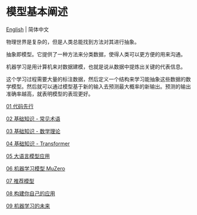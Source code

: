 # 模型基本阐述

[English](./index.md) | 简体中文

物理世界是复杂的，但是人类总能找到方法对其进行抽象。

抽象即模型。它提供了一种方法来分类数据，使得人类可以更方便的用来沟通。

机器学习是用计算机来对数据建模，也就是说从数据中提炼出关键的代表信息。

这个学习过程需要大量的标注数据，然后定义一个结构来学习能抽象这些数据的数学模型。然后就可以通过模型基于新的输入去预测最大概率的新输出。预测的输出准确率越高，就表明模型的表现更好。

[01 代码先行](./01/index_zh-CN.md)

[02 基础知识 - 常见术语](./02/index_zh-CN.md)

[03 基础知识 - 数学理论](./03/index_zh-CN.md)

[04 基础知识 - Transformer](./04/index_zh-CN.md)

[05 大语言模型应用](./05/index_zh-CN.md)

[06 机器学习模型 MuZero](./06/index_zh-CN.md)

[07 推荐模型](./07/index_zh-CN.md)

[08 构建你自己的应用](./08/index_zh-CN.md)

[09 机器学习的未来](./09/index_zh-CN.md)
